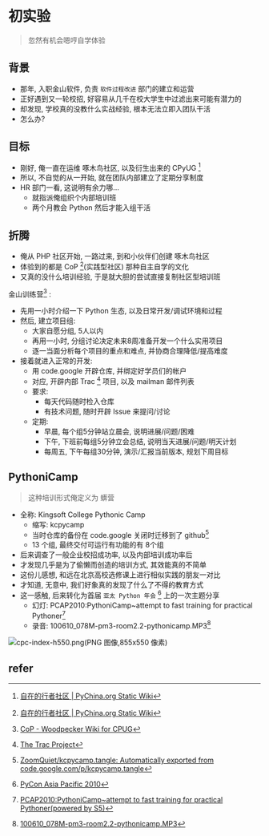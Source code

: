 # 初实验
> 忽然有机会嗯哼自学体验

## 背景

- 那年, 入职金山软件, 负责 `软件过程改进` 部门的建立和运营
- 正好遇到又一轮校招, 好容易从几千在校大学生中过滤出来可能有潜力的
- 却发现, 学校真的没教什么实战经验, 根本无法立即入团队干活
- 怎么办?

## 目标

- 刚好, 俺一直在运维 啄木鸟社区, 以及衍生出来的 CPyUG [^1]
- 所以, 不自觉的从一开始, 就在团队内部建立了定期分享制度
- HR 部门一看, 这说明有余力哪...
    + 就指派俺组织个内部培训班
    + 两个月教会 Python 然后才能入组干活

## 折腾

- 俺从 PHP 社区开始, 一路过来, 到和小伙伴们创建 啄木鸟社区
- 体验到的都是 CoP [^1](实践型社区) 那种自主自学的文化
- 又真的没什么培训经验, 于是就大胆的尝试直接复制社区型培训班

金山训练营[^2] :

- 先用一小时介绍一下 Python 生态, 以及日常开发/调试环境和过程
- 然后, 建立项目组:
    + 大家自愿分组, 5人以内
    + 再用一小时, 分组讨论决定未来8周准备开发一个什么实用项目
    + 逐一当面分析每个项目的重点和难点, 并协商合理降低/提高难度
- 接着就进入正常的开发:
    + 用 code.google 开辟仓库, 并绑定好学员们的帐户
    + 对应, 开辟内部 Trac [^3] 项目, 以及 mailman 邮件列表
    + 要求:
        * 每天代码随时检入仓库
        * 有技术问题, 随时开辟 Issue 来提问/讨论
    + 定期:
        * 早晨, 每个组5分钟站立晨会, 说明进展/问题/困难
        * 下午, 下班前每组5分钟立会总结, 说明当天进展/问题/明天计划
        * 每周五, 下午每组30分钟, 演示/汇报当前版本, 规划下周目标

## PythoniCamp
> 这种培训形式俺定义为 蠎营

- 全称: Kingsoft College Pythonic Camp
    + 缩写: kcpycamp
    + 当时仓库的备份在 code.google 关闭时迁移到了 github[^4] 
    + 13 个组, 最终交付可运行有功能的有 8个组
- 后来调查了一般企业校招成功率, 以及内部培训成功率后
- 才发现几乎是为了偷懒而创造的培训方式, 其效能真的不简单
- 这份儿感想, 和远在北京高校选修课上进行相似实践的朋友一对比 
- 才知道, 无意中, 我们好象真的发现了什么了不得的教育方式
- 这一感触, 后来转化为首届 `亚太 Python 年会` [^5] 上的一次主题分享
    + 幻灯: PCAP2010:PythoniCamp~attempt to fast training for practical Pythoner[^6]
    + 录音: 100610_078M-pm3-room2.2-pythonicamp.MP3[^7]

![cpc-index-h550.png(PNG 图像,855x550 像素)](http://s5.zoomquiet.top/100610-pycon-pythonicamp/img/cpc-index-h550.png?imageView2/2/h/360)

## refer


[^1]: [自在的行者社区 | PyChina.org Static Wiki](http://wiki.pychina.org/hd/CpyUgHistoric.html)

[^2]: [CoP - Woodpecker Wiki for CPUG](https://wiki.woodpecker.org.cn/moin/CoP)

[^3]: [The Trac Project](https://trac.edgewall.org/)

[^4]: [ZoomQuiet/kcpycamp.tangle: Automatically exported from code.google.com/p/kcpycamp.tangle](https://github.com/ZoomQuiet/kcpycamp.tangle)

[^5]: [PyCon Asia Pacific 2010](https://wiki.woodpecker.org.cn/moin/PyCon2010)

[^6]: [PCAP2010:PythoniCamp~attempt to fast training for practical Pythoner(powered by S5)](http://s5.zoomquiet.top/100610-pycon-pythonicamp/index.html)

[^7]: [100610_078M-pm3-room2.2-pythonicamp.MP3](http://0.zoomquiet.top/CPyUG/100610-11-pycon-asia/100610_078M-pm3-room2.2-pythonicamp.MP3)
